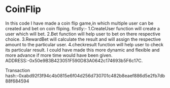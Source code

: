 # CoinFlip
In this code I have made a coin flip game,in which multiple user can be created and bet on coin fliping.
firstly:-
1.CreateUser function will create a user which will bet.
2.Bet function will help user to bet on there respective choice.
3.RewardBet will calculate the result and will assign the respective amount  to the particular user.
4.checkresult function will help user to check its particular result.
I could have made this more dynamic and flexible and more advance if more time would have been given.
ADDRESS:-0x50e9B3B423051F590D83A0642c174693b5F6c17C.

Transaction hash:-0xabd92f3f94c4b0815e6f04d256d730701c482b8eaef886d5e2fb7db88f684594

